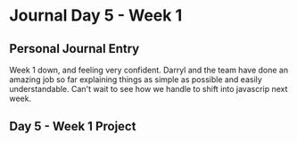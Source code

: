 # Journal Day 5 - Week 1


## Personal Journal Entry

Week 1 down, and feeling very confident. Darryl and the team have done an amazing job so far explaining things as simple as possible and easily understandable. Can't wait to see how we handle to shift into javascrip next week.

## Day 5 - Week 1 Project
